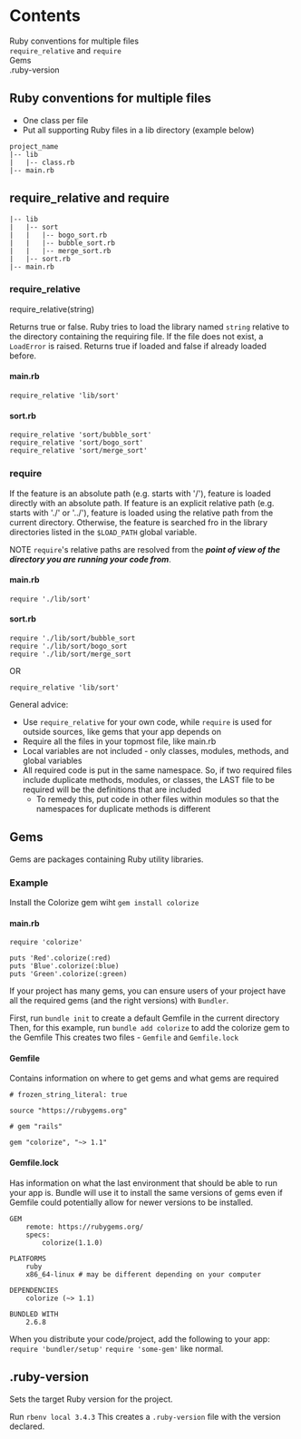 # Contents
Ruby conventions for multiple files  
``` require_relative ``` and ``` require ```  
Gems  
.ruby-version


## Ruby conventions for multiple files
- One class per file
- Put all supporting Ruby files in a lib directory (example below)

```
project_name
|-- lib
|   |-- class.rb
|-- main.rb
```

## require_relative and require
```
|-- lib
|   |-- sort
|   |   |-- bogo_sort.rb
|   |   |-- bubble_sort.rb
|   |   |-- merge_sort.rb
|   |-- sort.rb
|-- main.rb
```

### require_relative
require_relative(string)

Returns true or false. Ruby tries to load the library named ``` string ``` relative to the directory containing the requiring file.
If the file does not exist, a ``` LoadError ``` is raised. Returns true if loaded and false if already loaded before.

#### main.rb
``` require_relative 'lib/sort' ```

#### sort.rb
```
require_relative 'sort/bubble_sort'
require_relative 'sort/bogo_sort'
require_relative 'sort/merge_sort'
```


### require
If the feature is an absolute path (e.g. starts with '/'), feature is loaded directly with an absolute path. If feature is an explicit relative path (e.g. starts with './' or '../'), feature is loaded using the relative path from the current directory. Otherwise, the feature is searched fro in the library directories listed in the ```$LOAD_PATH``` global variable.

NOTE
``` require ```'s relative paths are resolved from the ***point of view of the directory you are running your code from***.

#### main.rb
``` require './lib/sort' ```

#### sort.rb
```
require './lib/sort/bubble_sort
require './lib/sort/bogo_sort
require './lib/sort/merge_sort
```

OR

``` require_relative 'lib/sort' ```

General advice:
- Use ``` require_relative ``` for your own code, while ``` require ``` is used for outside sources, like gems that your app depends on
- Require all the files in your topmost file, like main.rb
- Local variables are not included - only classes, modules, methods, and global variables
- All required code is put in the same namespace. So, if two required files include duplicate methods, modules, or classes, the LAST file to be required will be the definitions that are included
  - To remedy this, put code in other files within modules so that the namespaces for duplicate methods is different




## Gems

Gems are packages containing Ruby utility libraries.


### Example

Install the Colorize gem wiht ``` gem install colorize ```

#### main.rb

```
require 'colorize'

puts 'Red'.colorize(:red)
puts 'Blue'.colorize(:blue)
puts 'Green'.colorize(:green)
```


If your project has many gems, you can ensure users of your project have all the required gems (and the right versions) with ``` Bundler ```.

First, run ``` bundle init ``` to create a default Gemfile in the current directory
Then, for this example, run ``` bundle add colorize ``` to add the colorize gem to the Gemfile
This creates two files - ``` Gemfile ``` and ``` Gemfile.lock ```

#### Gemfile
Contains information on where to get gems and what gems are required

```
# frozen_string_literal: true

source "https://rubygems.org"

# gem "rails"

gem "colorize", "~> 1.1"
```

#### Gemfile.lock
Has information on what the last environment that should be able to run your app is. Bundle will use it to install the same versions of gems even if Gemfile could potentially allow for newer versions to be installed.

```
GEM
    remote: https://rubygems.org/
    specs:
        colorize(1.1.0)

PLATFORMS
    ruby
    x86_64-linux # may be different depending on your computer

DEPENDENCIES
    colorize (~> 1.1)

BUNDLED WITH
    2.6.8
```

When you distribute your code/project, add the following to your app:
```require 'bundler/setup'```
```require 'some-gem'``` like normal.


## .ruby-version
Sets the target Ruby version for the project.

Run ``` rbenv local 3.4.3 ```
This creates a ``` .ruby-version ``` file with the version declared.